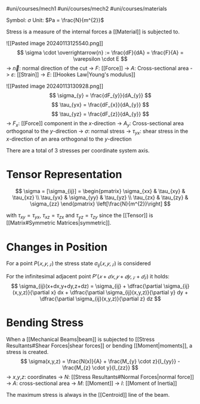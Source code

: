 #uni/courses/mech1 #uni/courses/mech2 #uni/courses/materials 

Symbol: $\sigma$
Unit: $Pa = \frac{N}{m^{2}}$

Stress is a measure of the internal forces a [[Material]] is subjected to.

![[Pasted image 20240113125540.png]]
$$
\sigma \cdot \overrightarrow{n} := \frac{dF}{dA} = \frac{F}{A} = \varepsilon \cdot E
$$
-> $\overrightarrow{n}$: normal direction of the cut
-> $F$: [[Force]]
-> $A$: Cross-sectional area
-> $\varepsilon$: [[Strain]]
-> $E$: [[Hookes Law|Young's modulus]]

![[Pasted image 20240113130928.png]]
$$
\sigma_{y} = \frac{dF_{y}}{dA_{y}}
$$
$$
\tau_{yx} = \frac{dF_{x}}{dA_{y}}
$$
$$
\tau_{yz} = \frac{dF_{z}}{dA_{y}}
$$
-> $F_{x}$: [[Force]] component in the $x$-direction
-> $A_{y}$: Cross-sectional area orthogonal to the $y$-direction
-> $\sigma$: normal stress
-> $\tau_{yx}$: shear stress in the $x$-direction of an area orthogonal to the $y$-direction

There are a total of 3 stresses per coordinate system axis.

# Tensor Representation


$$
\sigma = [\sigma_{ij}] = \begin{pmatrix}
\sigma_{xx} & \tau_{xy} & \tau_{xz} \\ 
\tau_{yx} & \sigma_{yy} & \tau_{yz} \\ 
\tau_{zx} & \tau_{zy} & \sigma_{zz}
\end{pmatrix} \left[\frac{N}{m^{2}}\right]
$$

 with $\tau_{xy} = \tau_{yx}$, $\tau_{xz} = \tau_{zx}$ and $\tau_{yz} = \tau_{zy}$ since the [[Tensor]] is [[Matrix#Symmetric Matrices|symmetric]].

# Changes in Position

For a point $P(𝑥, 𝑦, 𝓏)$ the stress state $σ_{ij}(𝑥, 𝑦, 𝓏)$ is considered

For the infinitesimal adjacent point $P’(𝑥 + 𝑑𝑥, 𝑦 + 𝑑𝑦, 𝓏 + 𝑑𝓏)$ it holds:
$$
\sigma_{ij}(x+dx,y+dy,z+dz) = \sigma_{ij} + \dfrac{\partial \sigma_{ij}(x,y,z)}{\partial x} dx + \dfrac{\partial \sigma_{ij}(x,y,z)}{\partial y} dy + \dfrac{\partial \sigma_{ij}(x,y,z)}{\partial z} dz
$$

# Bending Stress

When a [[Mechanical Beams|beam]] is subjected to [[Stress Resultants#Shear Forces|shear forces]] or bending [[Moment|moments]], a stress is created.
$$
\sigma(x,y,z) = \frac{N(x)}{A} + \frac{M_{y} \cdot z}{I_{yy}} - \frac{M_{z} \cdot y}{I_{zz}}
$$
-> $x$,$y$,$z$: coordinates
-> $N$: [[Stress Resultants#Normal Forces|normal force]]
-> $A$: cross-sectional area
-> $M$: [[Moment]]
-> $I$: [[Moment of Inertia]]

The maximum stress is always in the [[Centroid]] line of the beam.